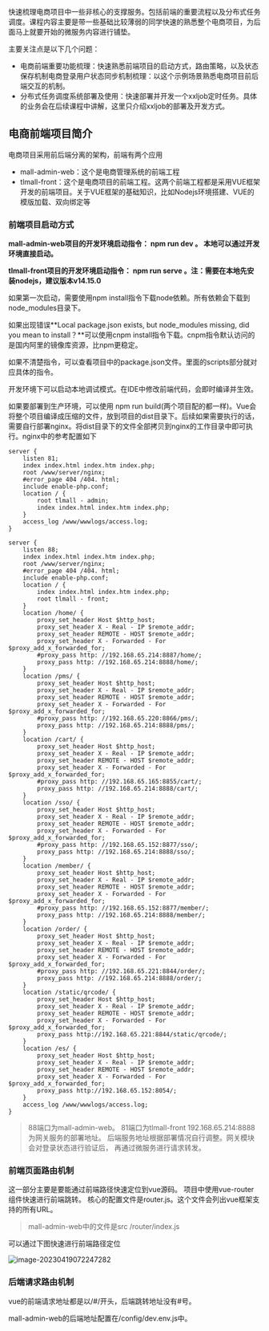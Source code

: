 快速梳理电商项目中一些非核心的支撑服务。包括前端的重要流程以及分布式任务调度。课程内容主要是带一些基础比较薄弱的同学快速的熟悉整个电商项目，为后面马上就要开始的微服务内容进行铺垫。

主要关注点是以下几个问题：

- 电商前端重要功能梳理：快速熟悉前端项目的启动方式，路由策略，以及状态保存机制电商登录用户状态同步机制梳理：以这个示例场景熟悉电商项目前后端交互的机制。
- 分布式任务调度系统部署及使用：快速部署并开发一个xxljob定时任务。具体的业务会在后续课程中讲解，这里只介绍xxljob的部署及开发方式。

## 电商前端项目简介

电商项目采用前后端分离的架构，前端有两个应用

- mall-admin-web：这个是电商管理系统的前端工程
- tlmall-front：这个是电商项目的前端工程。这两个前端工程都是采用VUE框架开发的前端项目。关于VUE框架的基础知识，比如Nodejs环境搭建、VUE的模版加载、双向绑定等

### 前端项目启动方式

**mall-admin-web项目的开发环境启动指令： npm run dev 。 本地可以通过开发环境直接启动。**

**tlmall-front项目的开发环境启动指令： npm run serve 。注：需要在本地先安装nodejs，建议版本v14.15.0**

如果第一次启动，需要使用npm install指令下载node依赖。所有依赖会下载到node_modules目录下。

如果出现错误**Local package.json exists, but node_modules missing, did you mean to install？**可以使用cnpm install指令下载。cnpm指令默认访问的是国内阿里的镜像库资源，比npm更稳定。

如果不清楚指令，可以查看项目中的package.json文件。里面的scripts部分就对应具体的指令。

开发环境下可以启动本地调试模式。在IDE中修改前端代码，会即时编译并生效。

如果要部署到生产环境，可以使用 npm run build(两个项目配的都一样)。Vue会将整个项目编译成压缩的文件，放到项目的dist目录下。后续如果需要执行的话，需要自行部署nginx。将dist目录下的文件全部拷贝到nginx的工作目录中即可执行。nginx中的参考配置如下

```properties
server {
	listen 81;
	index index.html index.htm index.php;
	root /www/server/nginx;
	#error_page 404 /404. html;
	include enable-php.conf;
	location / {
		root tlmall - admin;
		index index.html index.htm index.php;
	}
	access_log /www/wwwlogs/access.log;
}

server {
	listen 88;
	index index.html index.htm index.php;
	root /www/server/nginx;
	#error_page 404 /404. html;
	include enable-php.conf;
	location / {
		index index.html index.htm index.php;
		root tlmall - front;
	}
	location /home/ {
		proxy_set_header Host $http_host;
		proxy_set_header X - Real - IP $remote_addr;
		proxy_set_header REMOTE - HOST $remote_addr;
		proxy_set_header X - Forwarded - For $proxy_add_x_forwarded_for;
		#proxy_pass http: //192.168.65.214:8887/home/;
		proxy_pass http: //192.168.65.214:8888/home/;
	}
	location /pms/ {
		proxy_set_header Host $http_host;
		proxy_set_header X - Real - IP $remote_addr;
		proxy_set_header REMOTE - HOST $remote_addr;
		proxy_set_header X - Forwarded - For $proxy_add_x_forwarded_for;
		#proxy_pass http: //192.168.65.220:8866/pms/;
		proxy_pass http: //192.168.65.214:8888/pms/;
	}
	location /cart/ {
		proxy_set_header Host $http_host;
		proxy_set_header X - Real - IP $remote_addr;
		proxy_set_header REMOTE - HOST $remote_addr;
		proxy_set_header X - Forwarded - For $proxy_add_x_forwarded_for;
		#proxy_pass http: //192.168.65.165:8855/cart/;
		proxy_pass http: //192.168.65.214:8888/cart/;
	}
	location /sso/ {
		proxy_set_header Host $http_host;
		proxy_set_header X - Real - IP $remote_addr;
		proxy_set_header REMOTE - HOST $remote_addr;
		proxy_set_header X - Forwarded - For $proxy_add_x_forwarded_for;
		#proxy_pass http: //192.168.65.152:8877/sso/;
		proxy_pass http: //192.168.65.214:8888/sso/;
	}
	location /member/ {
		proxy_set_header Host $http_host;
		proxy_set_header X - Real - IP $remote_addr;
		proxy_set_header REMOTE - HOST $remote_addr;
		proxy_set_header X - Forwarded - For $proxy_add_x_forwarded_for;
		#proxy_pass http: //192.168.65.152:8877/member/;
		proxy_pass http: //192.168.65.214:8888/member/;
	}
	location /order/ {
		proxy_set_header Host $http_host;
		proxy_set_header X - Real - IP $remote_addr;
		proxy_set_header REMOTE - HOST $remote_addr;
		proxy_set_header X - Forwarded - For $proxy_add_x_forwarded_for;
		#proxy_pass http: //192.168.65.221:8844/order/;
		proxy_pass http: //192.168.65.214:8888/order/;
	}
	location /static/qrcode/ {
		proxy_set_header Host $http_host;
		proxy_set_header X - Real - IP $remote_addr;
		proxy_set_header REMOTE - HOST $remote_addr;
		proxy_set_header X - Forwarded - For $proxy_add_x_forwarded_for;
		proxy_pass http://192.168.65.221:8844/static/qrcode/;
	}
	location /es/ {
		proxy_set_header Host $http_host;
		proxy_set_header X - Real - IP $remote_addr;
		proxy_set_header REMOTE - HOST $remote_addr;
		proxy_set_header X - Forwarded - For $proxy_add_x_forwarded_for;
		proxy_pass http://192.168.65.152:8054/;
	}
	access_log /www/wwwlogs/access.log;
}
```

> 88端口为mall-admin-web。 81端口为tlmall-front
> 192.168.65.214:8888 为网关服务的部署地址。 后端服务地址根据部署情况自行调整。网关模块会对登录状态进行验证后， 再通过微服务进行请求转发。

### 前端页面路由机制

这一部分主要是要能通过前端路径快速定位到vue源码。 项目中使用vue-router组件快速进行前端跳转。 核心的配置文件是router.js。这个文件会列出vue框架支持的所有URL。

> mall-admin-web中的文件是src /router/index.js

可以通过下图快速进行前端路径定位

![image-20230419072247282](https://img.jssjqd.cn/202304190722608.png)

### 后端请求路由机制

vue的前端请求地址都是以/#/开头，后端跳转地址没有#号。

mall-admin-web的后端地址配置在/config/dev.env.js中。

